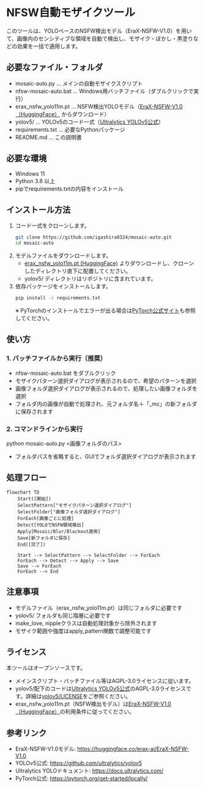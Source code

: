 # NFSW自動モザイクツール

このツールは、YOLOベースのNSFW検出モデル（EraX-NSFW-V1.0）を用いて、画像内のセンシティブな領域を自動で検出し、モザイク・ぼかし・黒塗りなどの効果を一括で適用します。

## 必要なファイル・フォルダ

- mosaic-auto.py … メインの自動モザイクスクリプト
- nfsw-mosaic-auto.bat … Windows用バッチファイル（ダブルクリックで実行）
- erax_nsfw_yolo11m.pt … NSFW検出YOLOモデル（[EraX-NSFW-V1.0（HuggingFace）](https://huggingface.co/erax-ai/EraX-NSFW-V1.0) からダウンロード）
- yolov5/ … YOLOv5のコード一式（[Ultralytics YOLOv5公式](https://github.com/ultralytics/yolov5)）
- requirements.txt … 必要なPythonパッケージ
- README.md … この説明書

## 必要な環境

- Windows 11
- Python 3.8 以上
- pipでrequirements.txtの内容をインストール

## インストール方法

1. コード一式をクローンします。
   ```sh
   git clone https://github.com/igashira0324/mosaic-auto.git
   cd mosaic-auto
   ```
2. モデルファイルをダウンロードします。
   - [erax_nsfw_yolo11m.pt (HuggingFace)](https://huggingface.co/erax-ai/EraX-NSFW-V1.0) よりダウンロードし、クローンしたディレクトリ直下に配置してください。
   - yolov5/ ディレクトリはリポジトリに含まれています。
3. 依存パッケージをインストールします。
   ```sh
   pip install -r requirements.txt
   ```
   ※ PyTorchのインストールでエラーが出る場合は[PyTorch公式サイト](https://pytorch.org/get-started/locally/)も参照してください。

## 使い方

### 1. バッチファイルから実行（推奨）

- nfsw-mosaic-auto.bat をダブルクリック
- モザイクパターン選択ダイアログが表示されるので、希望のパターンを選択
- 画像フォルダ選択ダイアログが表示されるので、処理したい画像フォルダを選択
- フォルダ内の画像が自動で処理され、元フォルダ名＋「_mc」の新フォルダに保存されます

### 2. コマンドラインから実行

python mosaic-auto.py <画像フォルダのパス>

- フォルダパスを省略すると、GUIでフォルダ選択ダイアログが表示されます

## 処理フロー

```mermaid
flowchart TD
    Start([開始])
    SelectPattern["モザイクパターン選択ダイアログ"]
    SelectFolder["画像フォルダ選択ダイアログ"]
    ForEach[画像ごとに処理]
    Detect[YOLOでNSFW領域検出]
    Apply[Mosaic/Blur/Blackout適用]
    Save[新フォルダに保存]
    End([完了])

    Start --> SelectPattern --> SelectFolder --> ForEach
    ForEach --> Detect --> Apply --> Save
    Save --> ForEach
    ForEach --> End
```

## 注意事項

- モデルファイル（erax_nsfw_yolo11m.pt）は同じフォルダに必要です
- yolov5/ フォルダも同じ階層に必要です
- make_love, nippleクラスは自動処理対象から除外されます
- モザイク範囲や強度はapply_pattern関数で調整可能です

## ライセンス

本ツールはオープンソースです。
- メインスクリプト・バッチファイル等はAGPL-3.0ライセンスに従います。
- yolov5/配下のコードは[Ultralytics YOLOv5公式](https://github.com/ultralytics/yolov5)のAGPL-3.0ライセンスです。詳細は[yolov5/LICENSE](yolov5/LICENSE)をご参照ください。
- erax_nsfw_yolo11m.pt（NSFW検出モデル）は[EraX-NSFW-V1.0（HuggingFace）](https://huggingface.co/erax-ai/EraX-NSFW-V1.0)の利用条件に従ってください。

## 参考リンク

- EraX-NSFW-V1.0モデル: https://huggingface.co/erax-ai/EraX-NSFW-V1.0
- YOLOv5公式: https://github.com/ultralytics/yolov5
- Ultralytics YOLOドキュメント: https://docs.ultralytics.com/
- PyTorch公式: https://pytorch.org/get-started/locally/
